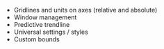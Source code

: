 - Gridlines and units on axes (relative and absolute)
- Window management
- Predictive trendline
- Universal settings / styles
- Custom bounds